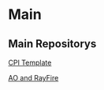 Main
========================
Main Repositorys
-------------------------
 [CPI Template](https://github.com/DsoneGame/DS1-HC-Template_CPI "Необязательная подсказка")

 [AO and RayFire](https://github.com/DsoneGame/Usefull-Instruments "Необязательная подсказка")
